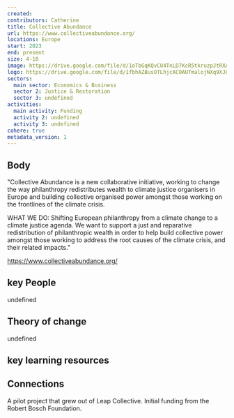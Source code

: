 ```yaml
---
created:
contributors: Catherine
title: Collective Abundance
url: https://www.collectiveabundance.org/
locations: Europe
start: 2023
end: present
size: 4-10
image: https://drive.google.com/file/d/1oTbGqKQvCU4TnLD7KcR5tkruzpJtRXA6/view?usp=drive_link 
logo: https://drive.google.com/file/d/1fbhAZBusOTLhjcACOAUTmalojNXq9XJH/view?usp=drive_link 
sectors:
  main sector: Economics & Business
  sector 2: Justice & Restoration
  sector 3: undefined
activities: 
  main activity: Funding
  activity 2: undefined
  activity 3: undefined
cohere: true
metadata_version: 1
---
```



## Body

"Collective Abundance is a new collaborative initiative, working to change the way philanthropy redistributes wealth to climate justice organisers in Europe and building collective organised power amongst those working on the frontlines of the climate crisis.

WHAT WE DO: Shifting European philanthropy from a climate change to a climate justice agenda.
We want to support a just and reparative redistribution of philanthropic wealth in order to help build collective power amongst those working to address the root causes of the climate crisis, and their related impacts."

https://www.collectiveabundance.org/

## key People

undefined

## Theory of change

undefined

## key learning resources



## Connections

A pilot project that grew out of Leap Collective.
Initial funding from the Robert Bosch Foundation.

